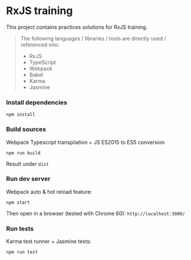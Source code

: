 # RxJS training #

This project contains practices solutions for RxJS training.

> The following languages / libraries / tools are directly used / referenced into:
> 
> - RxJS
> - TypeScript
> - Webpack
> - Babel
> -  Karma
> - Jasmine

### Install dependencies ###
```
npm install
```

### Build sources ###
Webpack Typescript transpilation + JS ES2015 to ES5 conversion
```
npm run build
```
Result under `dist`

### Run dev server ###
Webpack auto & hot reload feature:
```
npm start
```

Then open in a browser (tested with Chrome 60):
`http://localhost:3000/`

### Run tests ###
Karma test runner + Jasmine tests:
```
npm run test
```

